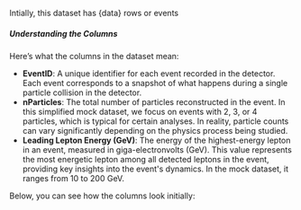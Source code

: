 Intially, this dataset has {data} rows or events

##### Understanding the Columns
Here’s what the columns in the dataset mean:
- **EventID**: A unique identifier for each event recorded in the detector. Each event corresponds to a snapshot of what happens during a single particle collision in the detector.
- **nParticles**: The total number of particles reconstructed in the event. In this simplified mock dataset, we focus on events with 2, 3, or 4 particles, which is typical for certain analyses. In reality, particle counts can vary significantly depending on the physics process being studied.
- **Leading Lepton Energy (GeV)**: The energy of the highest-energy lepton in an event, measured in giga-electronvolts (GeV). This value represents the most energetic lepton among all detected leptons in the event, providing key insights into the event's dynamics. In the mock dataset, it ranges from 10 to 200 GeV.

Below, you can see how the columns look initially: